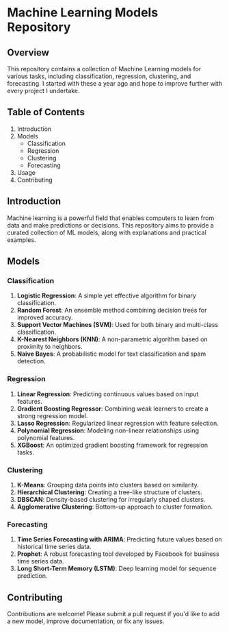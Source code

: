 # Machine Learning Models Repository

## Overview
This repository contains a collection of Machine Learning models for various tasks, including classification, regression, clustering, and forecasting. I started with these a year ago and hope to improve further with every project I undertake.

## Table of Contents
1. Introduction
2. Models
    - Classification
    - Regression
    - Clustering
    - Forecasting
3. Usage
4. Contributing

## Introduction
Machine learning is a powerful field that enables computers to learn from data and make predictions or decisions. This repository aims to provide a curated collection of ML models, along with explanations and practical examples.

## Models
### Classification
1. **Logistic Regression**: A simple yet effective algorithm for binary classification.
2. **Random Forest**: An ensemble method combining decision trees for improved accuracy.
3. **Support Vector Machines (SVM)**: Used for both binary and multi-class classification.
4. **K-Nearest Neighbors (KNN)**: A non-parametric algorithm based on proximity to neighbors.
5. **Naive Bayes**: A probabilistic model for text classification and spam detection.

### Regression
1. **Linear Regression**: Predicting continuous values based on input features.
2. **Gradient Boosting Regressor**: Combining weak learners to create a strong regression model.
3. **Lasso Regression**: Regularized linear regression with feature selection.
4. **Polynomial Regression**: Modeling non-linear relationships using polynomial features.
5. **XGBoost**: An optimized gradient boosting framework for regression tasks.

### Clustering
1. **K-Means**: Grouping data points into clusters based on similarity.
2. **Hierarchical Clustering**: Creating a tree-like structure of clusters.
3. **DBSCAN**: Density-based clustering for irregularly shaped clusters.
4. **Agglomerative Clustering**: Bottom-up approach to cluster formation.

### Forecasting
1. **Time Series Forecasting with ARIMA**: Predicting future values based on historical time series data.
2. **Prophet**: A robust forecasting tool developed by Facebook for business time series data.
3. **Long Short-Term Memory (LSTM)**: Deep learning model for sequence prediction.



## Contributing
Contributions are welcome! Please submit a pull request if you'd like to add a new model, improve documentation, or fix any issues.




